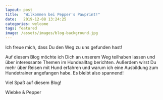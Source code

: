 ```yaml
---
layout: post
title:  "Wilkommen bei Pepper's Pawprint!"
date:   2019-12-08 13:24:25
categories: welcome
tags: featured
image: /assets/images/blog-background.jpg
---
```

Ich freue mich, dass Du den Weg zu uns gefunden hast!

Auf diesem Blog möchte ich Dich an unserem Weg teilhaben lassen und über interessante Themen im Hundealltag berichten. Außerdem wirst Du mehr über Reisen mit Hund erfahren und warum ich eine Ausbildung zum Hundetrainer angefangen habe. Es bleibt also spannend!

Viel Spaß auf diesem Blog!

Wiebke & Pepper
